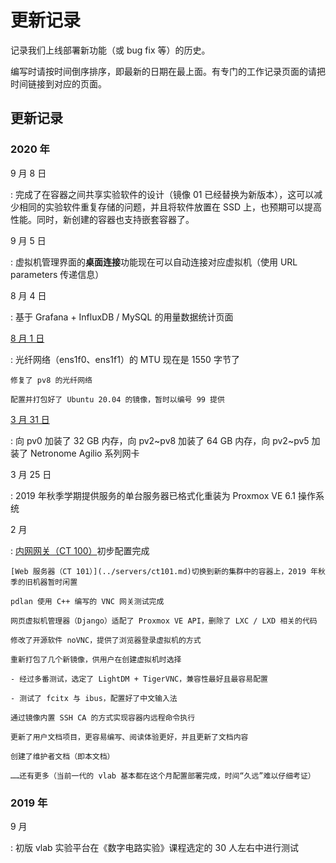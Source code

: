 # 更新记录

记录我们上线部署新功能（或 bug fix 等）的历史。

编写时请按时间倒序排序，即最新的日期在最上面。有专门的工作记录页面的请把时间链接到对应的页面。

## 更新记录

### 2020 年

9 月 8 日

:   完成了在容器之间共享实验软件的设计（镜像 01 已经替换为新版本），这可以减少相同的实验软件重复存储的问题，并且将软件放置在 SSD 上，也预期可以提高性能。同时，新创建的容器也支持嵌套容器了。

9 月 5 日

:   虚拟机管理界面的**桌面连接**功能现在可以自动连接对应虚拟机（使用 URL parameters 传递信息）

8 月 4 日

:   基于 Grafana + InfluxDB / MySQL 的用量数据统计页面

[8 月 1 日](records/2020-08-01.md)

:   光纤网络（ens1f0、ens1f1）的 MTU 现在是 1550 字节了

    修复了 pv8 的光纤网络

    配置并打包好了 Ubuntu 20.04 的镜像，暂时以编号 99 提供

[3 月 31 日](records/2020-03-31.md)

:   向 pv0 加装了 32 GB 内存，向 pv2~pv8 加装了 64 GB 内存，向 pv2~pv5 加装了 Netronome Agilio 系列网卡

3 月 25 日

:   2019 年秋季学期提供服务的单台服务器已格式化重装为 Proxmox VE 6.1 操作系统

2 月

:   [内网网关（CT 100）](../servers/ct100.md)初步配置完成

    [Web 服务器（CT 101）](../servers/ct101.md)切换到新的集群中的容器上，2019 年秋季的旧机器暂时闲置

    pdlan 使用 C++ 编写的 VNC 网关测试完成

    网页虚拟机管理器（Django）适配了 Proxmox VE API，删除了 LXC / LXD 相关的代码

    修改了开源软件 noVNC，提供了浏览器登录虚拟机的方式

    重新打包了几个新镜像，供用户在创建虚拟机时选择

    - 经过多番测试，选定了 LightDM + TigerVNC，兼容性最好且最容易配置

    - 测试了 fcitx 与 ibus，配置好了中文输入法

    通过镜像内置 SSH CA 的方式实现容器内远程命令执行

    更新了用户文档项目，更容易编写、阅读体验更好，并且更新了文档内容

    创建了维护者文档（即本文档）

    ……还有更多（当前一代的 vlab 基本都在这个月配置部署完成，时间“久远”难以仔细考证）

### 2019 年

9 月

:   初版 vlab 实验平台在《数字电路实验》课程选定的 30 人左右中进行测试
